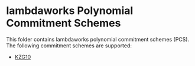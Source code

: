 # lambdaworks Polynomial Commitment Schemes

This folder contains lambdaworks polynomial commitment schemes (PCS). The following commitment schemes are supported:
- [KZG10](https://www.iacr.org/archive/asiacrypt2010/6477178/6477178.pdf)
